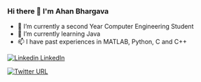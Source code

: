 ### Hi there 👋 I'm Ahan Bhargava

- 🔭 I’m currently a second Year Computer Engineering Student 
- 🌱 I’m currently learning Java
- 📫 I have past experiences in MATLAB, Python, C and C++

[![Linkedin](https://i.stack.imgur.com/gVE0j.png) LinkedIn](https://www.linkedin.com/in/ahan-bhargava)

[![Twitter URL](https://img.shields.io/twitter/url/https/twitter.com/ahanbhargava.svg?style=social&label=Follow%20%40ahanbhargava)](https://twitter.com/AhanBhargava)
